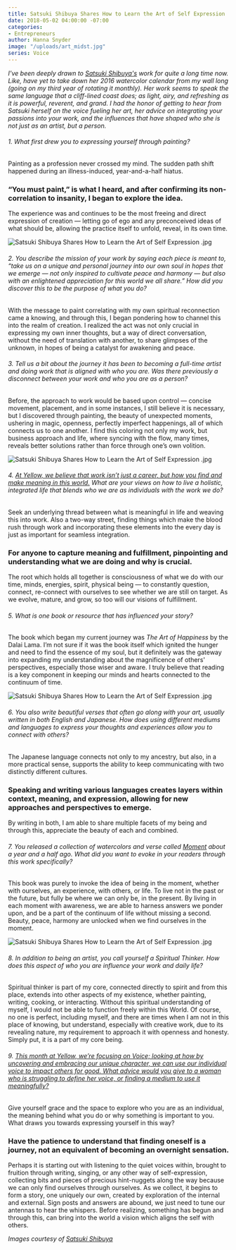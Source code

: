 ```yaml
---
title: Satsuki Shibuya Shares How to Learn the Art of Self Expression
date: 2018-05-02 04:00:00 -07:00
categories:
- Entrepreneurs
author: Hanna Snyder
image: "/uploads/art_midst.jpg"
series: Voice
---
```


_I've been deeply drawn to [Satsuki Shibuya's](http://www.satsukishibuya.com/) work for quite a long time now. Like, have yet to take down her 2016 watercolor calendar from my wall long (going on my third year of rotating it monthly). Her work seems to speak the same language that a cliff-lined coast does; as light, airy, and refreshing as it is powerful, reverent, and grand. I had the honor of getting to hear from Satsuki herself on the voice fueling her art, her advice on integrating your passions into your work, and the influences that have shaped who she is not just as an artist, but a person._
 
###### 1. What first drew you to expressing yourself through painting?

Painting as a profession never crossed my mind. The sudden path shift happened during an illness-induced, year-and-a-half hiatus. 

### “You must paint,” is what I heard, and after confirming its non-correlation to insanity, I began to explore the idea. 

The experience was and continues to be the most freeing and direct expression of creation — letting go of ego and any preconceived ideas of what should be, allowing the practice itself to unfold, reveal, in its own time. 

![Satsuki Shibuya Shares How to Learn the Art of Self Expression .jpg](/uploads/SisiliaPiring-8106.jpg)
 
###### 2. You describe the mission of your work by saying each piece is meant to, “take us on a unique and personal journey into our own soul in hopes that we emerge — not only inspired to cultivate peace and harmony — but also with an enlightened appreciation for this world we all share.” How did you discover this to be the purpose of what you do?

With the message to paint correlating with my own spiritual reconnection came a knowing, and through this, I began pondering how to channel this into the realm of creation. I realized the act was not only crucial in expressing my own inner thoughts, but a way of direct conversation, without the need of translation with another, to share glimpses of the unknown, in hopes of being a catalyst for awakening and peace. 
 
###### 3. Tell us a bit about the journey it has been to becoming a full-time artist and doing work that is aligned with who you are. Was there previously a disconnect between your work and who you are as a person? 

Before, the approach to work would be based upon control — concise movement, placement, and in some instances, I still believe it is necessary, but I discovered through painting, the beauty of unexpected moments, ushering in magic, openness, perfectly imperfect happenings, all of which connects us to one another. I find this coloring not only my work, but business approach and life, where syncing with the flow, many times, reveals better solutions rather than force through one’s own volition.

![Satsuki Shibuya Shares How to Learn the Art of Self Expression .jpg](/uploads/art_obsidian.jpg)

###### 4. [At Yellow, we believe that work isn’t just a career, but how you find and make meaning in this world.](https://yellowco.co/membership/) What are your views on how to live a holistic, integrated life that blends who we are as individuals with the work we do?

Seek an underlying thread between what is meaningful in life and weaving this into work. Also a two-way street, finding things which make the blood rush through work and incorporating these elements into the every day is just as important for seamless integration. 

### For anyone to capture meaning and fulfillment, pinpointing and understanding what we are doing and why is crucial.  

The root which holds all together is consciousness of what we do with our time, minds, energies, spirit, physical being — to constantly question, connect, re-connect with ourselves to see whether we are still on target. As we evolve, mature, and grow, so too will our visions of fulfillment.
 
###### 5. What is one book or resource that has influenced your story?

The book which began my current journey was _The Art of Happiness_ by the Dalai Lama. I’m not sure if it was the book itself which ignited the hunger and need to find the essence of my soul, but it definitely was the gateway into expanding my understanding about the magnificence of others' perspectives, especially those wiser and aware. I truly believe that reading is a key component in keeping our minds and hearts connected to the continuum of time. 

![Satsuki Shibuya Shares How to Learn the Art of Self Expression .jpg](/uploads/Women%20with%20Superpowers_1.jpg)
 
###### 6. You also write beautiful verses that often go along with your art, usually written in both English and Japanese. How does using different mediums and languages to express your thoughts and experiences allow you to connect with others?

The Japanese language connects not only to my ancestry, but also, in a more practical sense, supports the ability to keep communicating with two distinctly different cultures. 

### Speaking and writing various languages creates layers within context, meaning, and expression, allowing for new approaches and perspectives to emerge. 

By writing in both, I am able to share multiple facets of my being and through this, appreciate the beauty of each and combined.
 
###### 7. You released a collection of watercolors and verse called _[Moment](http://www.satsukishibuya.com/moment-book/)_ about a year and a half ago. What did you want to evoke in your readers through this work specifically?

This book was purely to invoke the idea of being in the moment, whether with ourselves, an experience, with others, or life. To live not in the past or the future, but fully be where we can only be, in the present. By living in each moment with awareness, we are able to harness answers we ponder upon, and be a part of the continuum of life without missing a second. Beauty, peace, harmony are unlocked when we find ourselves in the moment.

![Satsuki Shibuya Shares How to Learn the Art of Self Expression .jpg](/uploads/art_kome_kome.jpg)
 
###### 8. In addition to being an artist, you call yourself a Spiritual Thinker. How does this aspect of who you are influence your work and daily life?

Spiritual thinker is part of my core, connected directly to spirit and from this place, extends into other aspects of my existence, whether painting, writing, cooking, or interacting. Without this spiritual understanding of myself, I would not be able to function freely within this World. Of course, no one is perfect, including myself, and there are times when I am not in this place of knowing, but understand, especially with creative work, due to its revealing nature, my requirement to approach it with openness and honesty. Simply put, it is a part of my core being. 
 
###### 9. [This month at Yellow, we’re focusing on Voice; looking at how by uncovering and embracing our unique character, we can use our individual voice to impact others for good. What advice would you give to a woman who is struggling to define her voice, or finding a medium to use it meaningfully?](https://5a330ed30e6f1a7d06d23a1a.preview.siteleaf.com/blog/series/voice/)

Give yourself grace and the space to explore who you are as an individual, the meaning behind what you do or why something is important to you. What draws you towards expressing yourself in this way? 

### Have the patience to understand that finding oneself is a journey, not an equivalent of becoming an overnight sensation. 

Perhaps it is starting out with listening to the quiet voices within, brought to fruition through writing, singing, or any other way of self-expression, collecting bits and pieces of precious hint-nuggets along the way because we can only find ourselves through ourselves. As we collect, it begins to form a story, one uniquely our own, created by exploration of the internal and external. Sign posts and answers are abound, we just need to tune our antennas to hear the whispers. Before realizing, something has begun and through this, can bring into the world a vision which aligns the self with others.

_Images courtesy of [Satsuki Shibuya](http://www.satsukishibuya.com/)_